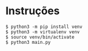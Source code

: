 # Instruções
```
$ python3 -m pip install venv
$ python3 -m virtualenv venv
$ source venv/bin/activate
$ python3 main.py
```
